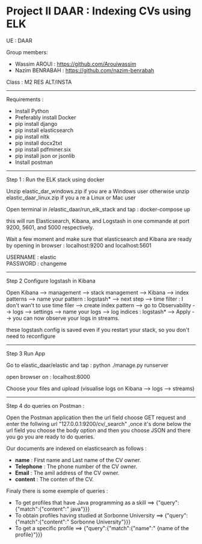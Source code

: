 # Project II DAAR : Indexing CVs using ELK

UE : DAAR

Group members:
- Wassim AROUI : https://github.com/Arouiwassim
- Nazim BENRABAH : https://github.com/nazim-benrabah

Class : M2 RES ALT/INSTA


----------------------------------------------------------------------------------------------------------
Requirements :

- Install Python
- Preferably install Docker
- pip install django
- pip install elasticsearch
- pip install nltk
- pip install docx2txt
- pip install pdfminer.six
- pip install json or jsonlib
- Install postman

------------------------------------------------------------------------------------------------------------------------ 
Step 1 : Run the ELK stack using docker

Unzip elastic_dar_windows.zip if you are a Windows user otherwise unzip elastic_daar_linux.zip if you a re a Linux or Mac user

Open terminal in /elastic_daar/run_elk_stack  and tap : docker-compose up

this will run Elasticsearch, Kibana, and Logstash in one commande at port 9200, 5601, and 5000 respectively.

Wait a few moment and make sure that elasticsearch and Kibana are ready by opening in browser : localhost:9200  and  localhost:5601

USERNAME : elastic  
PASSWORD : changeme


-------------------------------------------------------------------------------------------------------------------------
Step 2 Configure logstash in Kibana

Open Kibana --> management --> stack management --> Kibana --> index patterns --> name your pattern : logstash* --> next step --> time filter : I don't wan't to use time filer --> create index pattern --> go to Observability --> logs --> settings --> name your logs --> log indices : logstash* --> Apply --> you can now observe your logs in streams.

these logstash config is saved even if you restart your stack, so you don't need to reconfigure

-------------------------------------------------------------------------------------------------------------------------
Step 3 Run App

Go to elastic_daar/elastic and tap : python ./manage.py runserver

open browser on : localhost:8000

Choose your files and upload (visualise logs on Kibana --> logs --> streams)

-------------------------------------------------------------------------------------------------------------------------

Step 4 do queries on Postman :

Open the Postman application then the url field choose GET request and enter the follwing url "127.0.0.1:9200/cv/_search" ,once it's done below the url field you choose the body option and then you choose JSON and there you go you are ready to do queries.

 Our documents are indexed on elasticsearch as follows :
 - **name** : First name and Last name of the CV owner.
 - **Telephone** :  The phone number of the CV owner.
 - **Email** : The amil address of the CV owner.
 - **content** : The conten of the CV.


 Finaly there is some exemple of queries :
 
 - To get profiles that have Java programming as a skill ==> {"query":{"match":{"content":" java"}}}
 - To obtain profiles having studied at Sorbonne University  ==> {"query":{"match":{"content":" Sorbonne University"}}}
 - To get a specific profile  ==> {"query":{"match":{"name":" {name of the profile}"}}}


